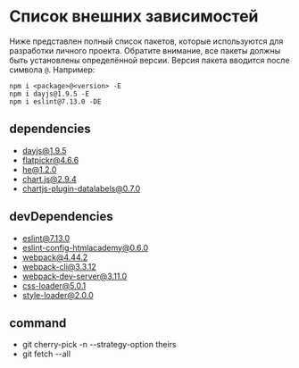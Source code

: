 # Список внешних зависимостей

Ниже представлен полный список пакетов, которые используются для разработки личного проекта. Обратите внимание, все пакеты должны быть установлены определённой версии. Версия пакета вводится после символа `@`. Например: 

```
npm i <package>@<version> -E
npm i dayjs@1.9.5 -E
npm i eslint@7.13.0 -DE
``` 

## dependencies

* dayjs@1.9.5
* flatpickr@4.6.6
* he@1.2.0
* chart.js@2.9.4
* chartjs-plugin-datalabels@0.7.0

## devDependencies

* eslint@7.13.0
* eslint-config-htmlacademy@0.6.0
* webpack@4.44.2
* webpack-cli@3.3.12
* webpack-dev-server@3.11.0
* css-loader@5.0.1
* style-loader@2.0.0

## command

* git cherry-pick -n --strategy-option theirs
* git fetch --all